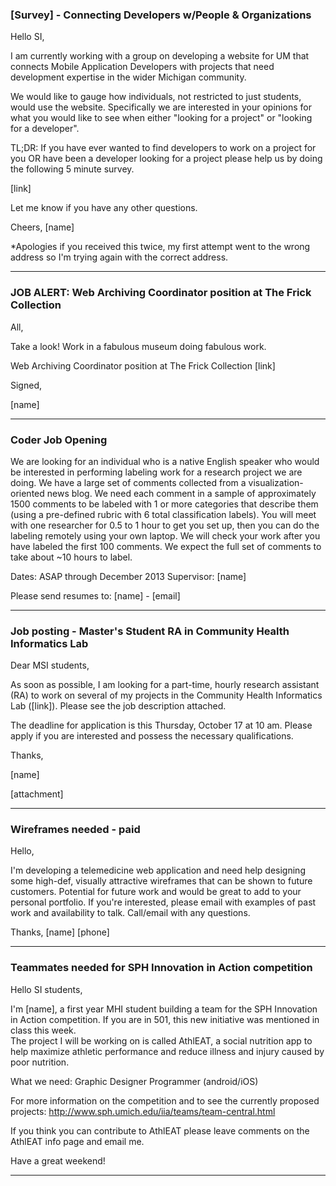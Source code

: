 ### [Survey] - Connecting Developers w/People & Organizations

Hello SI,

I am currently working with a group on developing a website for UM that connects Mobile Application Developers with projects that need development expertise in the wider Michigan community. 

We would like to gauge how individuals, not restricted to just students, would use the website. Specifically we are interested in your opinions for what you would like to see when either "looking for a project" or "looking for a developer". 

TL;DR: If you have ever wanted to find developers to work on a project for you OR have been a developer looking for a project please help us by doing the following 5 minute survey.

[link]

Let me know if you have any other questions. 

Cheers,
[name] 

*Apologies if you received this twice, my first attempt went to the wrong address so I'm trying again with the correct address.


---------------------------------------------------------


### JOB ALERT: Web Archiving Coordinator position at The Frick Collection

All,

Take a look!  Work in a fabulous museum doing fabulous work.

Web Archiving Coordinator position at The Frick Collection
[link]

Signed,

[name]


---------------------------------------------------------


### Coder Job Opening

We are looking for an individual who is a native English speaker who would be interested in performing labeling work for a research project we are doing. We have a large set of comments collected from a visualization-oriented news blog. We need each comment in a sample of approximately 1500 comments to be labeled with 1 or more categories that describe them (using a pre-defined rubric with 6 total classification labels). You will meet with one researcher for 0.5 to 1 hour to get you set up, then you can do the labeling remotely using your own laptop. We will check your work after you have labeled the first 100 comments.  We expect the full set of comments to take about ~10 hours to label.

Dates: ASAP through December 2013
Supervisor: [name]

Please send resumes to: [name] - [email]


---------------------------------------------------------


### Job posting - Master's Student RA in Community Health Informatics Lab

Dear MSI students,

As soon as possible, I am looking for a part-time, hourly research assistant (RA) to work on several of my projects in the Community Health Informatics Lab ([link]). Please see the job description attached.

The deadline for application is this Thursday, October 17 at 10 am. Please apply if you are interested and possess the necessary qualifications.

Thanks,

[name]

[attachment]


---------------------------------------------------------


### Wireframes needed - paid

Hello,

I'm developing a telemedicine web application and need help designing some high-def, visually attractive wireframes that can be shown to future customers. Potential for future work and would be great to add to your personal portfolio. If you're interested, please email with examples of past work and availability to talk. Call/email with any questions.

Thanks,
[name]
[phone]


---------------------------------------------------------


### Teammates needed for SPH Innovation in Action competition

Hello SI students,

I'm [name], a first year MHI student building a team for the SPH Innovation in Action competition.  If you are in 501, this new initiative was mentioned in class this week.  
The project I will be working on is called AthlEAT, a social nutrition app to help maximize athletic performance and reduce illness and injury caused by poor nutrition. 

What we need:
Graphic Designer
Programmer (android/iOS)

For more information on the competition and to see the currently proposed projects:
http://www.sph.umich.edu/iia/teams/team-central.html

If you think you can contribute to AthlEAT please leave comments on the AthlEAT info page and email me.

Have a great weekend!


---------------------------------------------------------
